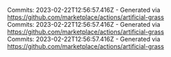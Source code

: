 Commits: 2023-02-22T12:56:57.416Z - Generated via https://github.com/marketplace/actions/artificial-grass
<br>
Commits: 2023-02-22T12:56:57.416Z - Generated via https://github.com/marketplace/actions/artificial-grass
<br>
Commits: 2023-02-22T12:56:57.416Z - Generated via https://github.com/marketplace/actions/artificial-grass
<br>
